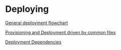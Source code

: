 # Deploying

[General deployment flowchart](media/DeployingGeneral.svg)

[Provisioning and Deployment driven by common files](media/DeployingTypical.svg)

[Deployment Dependencies](media/DeployDepends.svg)
